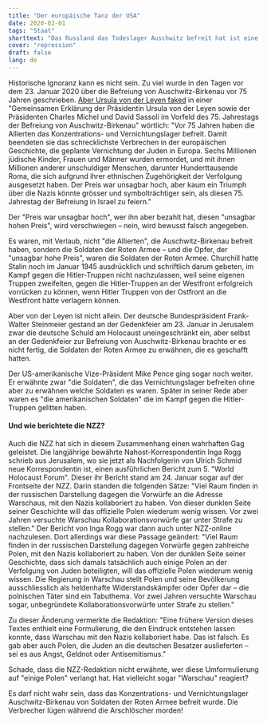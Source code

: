 ```yaml
---
title: "Der europäische Tanz der USA"
date: 2020-02-01
tags: "Staat"
shorttext: "Das Russland das Todeslager Auschwitz befreit hat ist eine Demütung der USA und seiner Pfeifen in Europa wie von der Verbrecherin."
cover: "repression"
draft: false
lang: de
---
```


Historische Ignoranz kann es nicht sein. Zu viel wurde in den Tagen vor dem 23. Januar 2020 über die Befreiung von Auschwitz-Birkenau vor 75 Jahren geschrieben. [Aber Ursula von der Leyen faked](https://ec.europa.eu/commission/presscorner/detail/en/statement_20_90 "Joint Statement by President von der Leyen, President Michel, President Sassoli ahead of the 75th anniversary of the liberation of Auschwitz-Birkenau") in einer "Gemeinsamen Erklärung der Präsidentin Ursula von der Leyen sowie der Präsidenten Charles Michel und David Sassoli im Vorfeld des 75. Jahrestags der Befreiung von Auschwitz-Birkenau" wörtlich: "Vor 75 Jahren haben die Allierten das Konzentrations- und Vernichtungslager befreit. Damit beendeten sie das schrecklichste Verbrechen in der europäischen Geschichte, die geplante Vernichtung der Juden in Europa. Sechs Millionen jüdische Kinder, Frauen und Männer wurden ermordet, und mit ihnen Millionen anderer unschuldiger Menschen, darunter Hunderttausende Roma, die sich aufgrund ihrer ethnischen Zugehörigkeit der Verfolgung ausgesetzt haben. Der Preis war unsagbar hoch, aber kaum ein Triumph über die Nazis könnte grösser und symbolträchtiger sein, als diesen 75. Jahrestag der Befreiung in Israel zu feiern."

Der "Preis war unsagbar hoch", wer ihn aber bezahlt hat, diesen "unsagbar hohen Preis", wird verschwiegen – nein, wird bewusst falsch angegeben.

Es waren, mit Verlaub, nicht "die Allierten", die Auschwitz-Birkenau befreit haben, sondern die Soldaten der Roten Armee – und die Opfer, der "unsagbar hohe Preis", waren die Soldaten der Roten Armee. Churchill hatte Stalin noch im Januar 1945 ausdrücklich und schriftlich darum gebeten, im Kampf gegen die Hitler-Truppen nicht nachzulassen, weil seine eigenen Truppen zweifelten, gegen die Hitler-Truppen an der Westfront erfolgreich vorrücken zu können, wenn Hitler Truppen von der Ostfront an die Westfront hätte verlagern können.

Aber von der Leyen ist nicht allein. Der deutsche Bundespräsident Frank-Walter Steinmeier gestand an der Gedenkfeier am 23. Januar in Jerusalem zwar die deutsche Schuld am Holocaust uneingeschränkt ein, aber selbst an der Gedenkfeier zur Befreiung von Auschwitz-Birkenau brachte er es nicht fertig, die Soldaten der Roten Armee zu erwähnen, die es geschafft hatten.

Der US-amerikanische Vize-Präsident Mike Pence ging sogar noch weiter. Er erwähnte zwar "die Soldaten", die das Vernichtungslager befreiten ohne aber zu erwähnen welche Soldaten es waren. Später in seiner Rede aber waren es "die amerikanischen Soldaten" die im Kampf gegen die Hitler-Truppen gelitten haben.

#### Und wie berichtete die NZZ?

Auch die NZZ hat sich in diesem Zusammenhang einen wahrhaften Gag geleistet. Die langjährige bewährte Nahost-Korrespondentin Inga Rogg schrieb aus Jerusalem, wo sie jetzt als Nachfolgerin von Ulrich Schmid neue Korrespondentin ist, einen ausführlichen Bericht zum 5. "World Holocaust Forum". Dieser ihr Bericht stand am 24. Januar sogar auf der Frontseite der NZZ. Darin standen die folgenden Sätze: "Viel Raum finden in der russischen Darstellung dagegen die Vorwürfe an die Adresse Warschaus, mit den Nazis kollaboriert zu haben. Von dieser dunklen Seite seiner Geschichte will das offizielle Polen wiederum wenig wissen. Vor zwei Jahren versuchte Warschau Kollaborationsvorwürfe gar unter Strafe zu stellen." Der Bericht von Inga Rogg war dann auch unter NZZ-online nachzulesen. Dort allerdings war diese Passage geändert: "Viel Raum finden in der russischen Darstellung dagegen Vorwürfe gegen zahlreiche Polen, mit den Nazis kollaboriert zu haben. Von der dunklen Seite seiner Geschichte, dass sich damals tatsächlich auch einige Polen an der Verfolgung von Juden beteiligten, will das offizielle Polen wiederum wenig wissen. Die Regierung in Warschau stellt Polen und seine Bevölkerung ausschliesslich als heldenhafte Widerstandskämpfer oder Opfer dar – die polnischen Täter sind ein Tabuthema. Vor zwei Jahren versuchte Warschau sogar, unbegründete Kollaborationsvorwürfe unter Strafe zu stellen."

Zu dieser Änderung vermerkte die Redaktion: "Eine frühere Version dieses Textes enthielt eine Formulierung, die den Eindruck entstehen lassen konnte, dass Warschau mit den Nazis kollaboriert habe. Das ist falsch. Es gab aber auch Polen, die Juden an die deutschen Besatzer auslieferten – sei es aus Angst, Geldnot oder Antisemitismus."

Schade, dass die NZZ-Redaktion nicht erwähnte, wer diese Umformulierung auf "einige Polen" verlangt hat. Hat vielleicht sogar "Warschau" reagiert?

Es darf nicht wahr sein, dass das Konzentrations- und Vernichtungslager Auschwitz-Birkenau von Soldaten der Roten Armee befreit wurde. Die Verbrecher lügen während die Arschlöscher morden!
